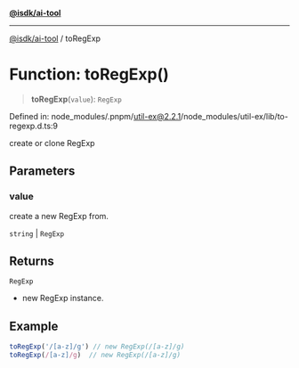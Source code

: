 [**@isdk/ai-tool**](../README.md)

***

[@isdk/ai-tool](../globals.md) / toRegExp

# Function: toRegExp()

> **toRegExp**(`value`): `RegExp`

Defined in: node\_modules/.pnpm/util-ex@2.2.1/node\_modules/util-ex/lib/to-regexp.d.ts:9

create or clone RegExp

## Parameters

### value

create a new RegExp from.

`string` | `RegExp`

## Returns

`RegExp`

- new RegExp instance.

## Example

```ts
toRegExp('/[a-z]/g') // new RegExp(/[a-z]/g)
toRegExp(/[a-z]/g)  // new RegExp(/[a-z]/g)
```
